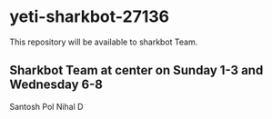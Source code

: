 # yeti-sharkbot-27136
This repository will be available to sharkbot Team.

## Sharkbot Team at center on Sunday 1-3 and Wednesday 6-8
Santosh Pol 
Nihal D
